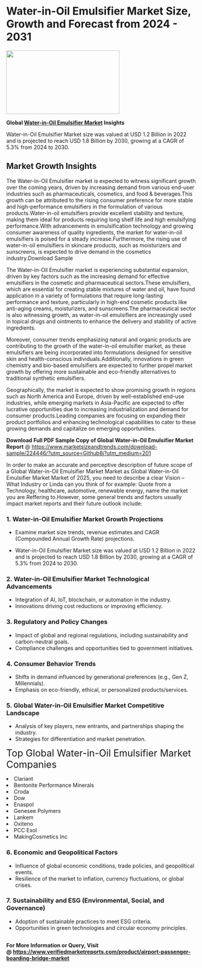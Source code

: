 <H1>Water-in-Oil Emulsifier Market Size, Growth and Forecast from 2024 - 2031</H1><img class="aligncenter size-medium wp-image-584254" src="https://thirdeyenews.in/wp-content/uploads/2024/09/Global-Market-Research-300x168.jpeg" alt="" width="300" height="168" /><p><strong>Global&nbsp;<a href="https://www.marketsizeandtrends.com/download-sample/224446/?utm_source=Github8j?utm_medium=201">Water-in-Oil Emulsifier Market</a> Insights</strong></p><p>Water-in-Oil Emulsifier Market size was valued at USD 1.2 Billion in 2022 and is projected to reach USD 1.8 Billion by 2030, growing at a CAGR of 5.3% from 2024 to 2030.</p><p><h2>Market Growth Insights</h2> The Water-in-Oil Emulsifier market is expected to witness significant growth over the coming years, driven by increasing demand from various end-user industries such as pharmaceuticals, cosmetics, and food & beverages.This growth can be attributed to the rising consumer preference for more stable and high-performance emulsifiers in the formulation of various products.Water-in-oil emulsifiers provide excellent stability and texture, making them ideal for products requiring long shelf life and high emulsifying performance.With advancements in emulsification technology and growing consumer awareness of quality ingredients, the market for water-in-oil emulsifiers is poised for a steady increase.Furthermore, the rising use of water-in-oil emulsifiers in skincare products, such as moisturizers and sunscreens, is expected to drive demand in the cosmetics industry.Download Sample <p>The Water-in-Oil Emulsifier market is experiencing substantial expansion, driven by key factors such as the increasing demand for effective emulsifiers in the cosmetic and pharmaceutical sectors.These emulsifiers, which are essential for creating stable mixtures of water and oil, have found application in a variety of formulations that require long-lasting performance and texture, particularly in high-end cosmetic products like anti-aging creams, moisturizers, and sunscreens.The pharmaceutical sector is also witnessing growth, as water-in-oil emulsifiers are increasingly used in topical drugs and ointments to enhance the delivery and stability of active ingredients.</p> <p>Moreover, consumer trends emphasizing natural and organic products are contributing to the growth of the water-in-oil emulsifier market, as these emulsifiers are being incorporated into formulations designed for sensitive skin and health-conscious individuals.Additionally, innovations in green chemistry and bio-based emulsifiers are expected to further propel market growth by offering more sustainable and eco-friendly alternatives to traditional synthetic emulsifiers.</p> <p>Geographically, the market is expected to show promising growth in regions such as North America and Europe, driven by well-established end-use industries, while emerging markets in Asia-Pacific are expected to offer lucrative opportunities due to increasing industrialization and demand for consumer products.Leading companies are focusing on expanding their product portfolios and enhancing technological capabilities to cater to these growing demands and capitalize on emerging opportunities.</p> </p><p><span class=""><strong>Download Full PDF Sample Copy of Global Water-in-Oil Emulsifier Market Report</strong> @ <a href="https://www.marketsizeandtrends.com/download-sample/224446/?utm_source=Github8j?utm_medium=201" target="_blank">https://www.marketsizeandtrends.com/download-sample/224446/?utm_source=Github8j?utm_medium=201</a></span></p><p>In order to make an accurate and perceptive description of future scope of a Global&nbsp;Water-in-Oil Emulsifier Market Market as Global&nbsp;Water-in-Oil Emulsifier Market Market of 2025, you need to describe a clear Vision &ndash; What Industry or Linda can you think of for example: Quote from a Technology, healthcare, automotive, renewable energy, name the market you are Reffering to.However, some general trends and factors usually impact market reports and their future outlook include:</p><h3>1.&nbsp;<strong>Water-in-Oil Emulsifier Market Growth Projections</strong></h3><ul><li>Examine market size trends, revenue estimates and CAGR (Compounded Annual Growth Rate) projections.</li><li><p>Water-in-Oil Emulsifier Market size was valued at USD 1.2 Billion in 2022 and is projected to reach USD 1.8 Billion by 2030, growing at a CAGR of 5.3% from 2024 to 2030.</p></li></ul><h3>2.&nbsp;<strong>Water-in-Oil Emulsifier Market Technological Advancements</strong></h3><ul><li>Integration of AI, IoT, blockchain, or automation in the industry.</li><li>Innovations driving cost reductions or improving efficiency.</li></ul><h3>3.&nbsp;<strong>Regulatory and Policy Changes</strong></h3><ul><li>Impact of global and regional regulations, including sustainability and carbon-neutral goals.</li><li>Compliance challenges and opportunities tied to government initiatives.</li></ul><h3>4.&nbsp;<strong>Consumer Behavior Trends</strong></h3><ul><li>Shifts in demand influenced by generational preferences (e.g., Gen Z, Millennials).</li><li>Emphasis on eco-friendly, ethical, or personalized products/services.</li></ul><h3>5.&nbsp;<strong>Global Water-in-Oil Emulsifier Market Competitive Landscape</strong></h3><ul><li>Analysis of key players, new entrants, and partnerships shaping the industry.</li><li>Strategies for differentiation and market penetration.</li></ul><p data-pm-slice="1 1 []"><span style="color: inherit; font-family: inherit; font-size: 25px;">Top Global Water-in-Oil Emulsifier Market Companies</span></p><div class="" data-test-id=""><p><li>Clariant</li><li> Bentonite Performance Minerals</li><li> Croda</li><li> Dow</li><li> Enaspol</li><li> Genesee Polymers</li><li> Lankem</li><li> Oxiteno</li><li> PCC Exol</li><li> MakingCosmetics Inc</li></p></div><h3>6.&nbsp;<strong>Economic and Geopolitical Factors</strong></h3><ul><li>Influence of global economic conditions, trade policies, and geopolitical events.</li><li>Resilience of the market to inflation, currency fluctuations, or global crises.</li></ul><h3>7.&nbsp;<strong>Sustainability and ESG (Environmental, Social, and Governance)</strong></h3><ul><li>Adoption of sustainable practices to meet ESG criteria.</li><li>Opportunities in green technologies and circular economy principles.</li></ul><h2><strong style="font-size: 14px;">For More Information or Query, Visit @&nbsp;</strong><a style="background-color: #ffffff; font-size: 14px;" href="https://www.marketsizeandtrends.com/report/water-in-oil-emulsifier-market/" target="_blank">https://www.verifiedmarketreports.com/product/airport-passenger-boarding-bridge-market</a></h2>
